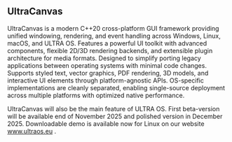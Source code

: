## UltraCanvas
UltraCanvas is a modern C++20 cross-platform GUI framework providing unified windowing, rendering, and event handling across Windows, Linux, macOS, and ULTRA OS. Features a powerful UI toolkit with advanced components, flexible 2D/3D rendering backends, and extensible plugin architecture for media formats. Designed to simplify porting legacy applications between operating systems with minimal code changes. Supports styled text, vector graphics, PDF rendering, 3D models, and interactive UI elements through platform-agnostic APIs. OS-specific implementations are cleanly separated, enabling single-source deployment across multiple platforms with optimized native performance.
 
UltraCanvas will also be the main feature of ULTRA OS. First beta-version will be available end of November 2025 and polished version in December 2025. Downloadable demo is available now for Linux on our website www.ultraos.eu .
